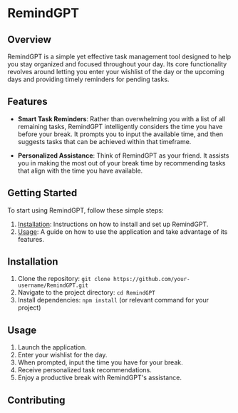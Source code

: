 # RemindGPT

## Overview
RemindGPT is a simple yet effective task management tool designed to help you stay organized and focused throughout your day. Its core functionality revolves around letting you enter your wishlist of the day or the upcoming days and providing timely reminders for pending tasks. 

## Features
- **Smart Task Reminders**: Rather than overwhelming you with a list of all remaining tasks, RemindGPT intelligently considers the time you have before your break. It prompts you to input the available time, and then suggests tasks that can be achieved within that timeframe.

- **Personalized Assistance**: Think of RemindGPT as your friend. It assists you in making the most out of your break time by recommending tasks that align with the time you have available.

## Getting Started
To start using RemindGPT, follow these simple steps:
1. [Installation](#installation): Instructions on how to install and set up RemindGPT.
2. [Usage](#usage): A guide on how to use the application and take advantage of its features.

## Installation
1. Clone the repository: `git clone https://github.com/your-username/RemindGPT.git`
2. Navigate to the project directory: `cd RemindGPT`
3. Install dependencies: `npm install` (or relevant command for your project)

## Usage
1. Launch the application.
2. Enter your wishlist for the day.
3. When prompted, input the time you have for your break.
4. Receive personalized task recommendations.
5. Enjoy a productive break with RemindGPT's assistance.

## Contributing

